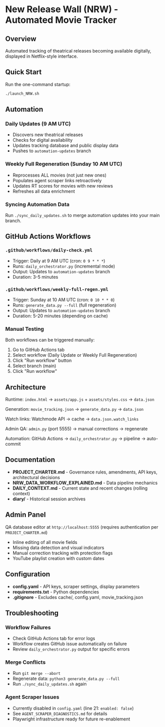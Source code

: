 # New Release Wall (NRW) - Automated Movie Tracker

## Overview
Automated tracking of theatrical releases becoming available digitally, displayed in Netflix-style interface.

## Quick Start
Run the one-command startup:
```bash
./launch_NRW.sh
```

## Automation

### Daily Updates (9 AM UTC)
- Discovers new theatrical releases
- Checks for digital availability
- Updates tracking database and public display data
- Pushes to `automation-updates` branch

### Weekly Full Regeneration (Sunday 10 AM UTC)
- Reprocesses ALL movies (not just new ones)
- Populates agent scraper links retroactively
- Updates RT scores for movies with new reviews
- Refreshes all data enrichment

### Syncing Automation Data
Run `./sync_daily_updates.sh` to merge automation updates into your main branch.

## GitHub Actions Workflows

### `.github/workflows/daily-check.yml`
- Trigger: Daily at 9 AM UTC (cron: `0 9 * * *`)
- Runs: `daily_orchestrator.py` (incremental mode)
- Output: Updates to `automation-updates` branch
- Duration: 3-5 minutes

### `.github/workflows/weekly-full-regen.yml`
- Trigger: Sunday at 10 AM UTC (cron: `0 10 * * 0`)
- Runs: `generate_data.py --full` (full regeneration)
- Output: Updates to `automation-updates` branch
- Duration: 5-20 minutes (depending on cache)

### Manual Testing
Both workflows can be triggered manually:
1. Go to GitHub Actions tab
2. Select workflow (Daily Update or Weekly Full Regeneration)
3. Click "Run workflow" button
4. Select branch (main)
5. Click "Run workflow"

## Architecture

Runtime: `index.html` → `assets/app.js` + `assets/styles.css` → `data.json`

Generation: `movie_tracking.json` → `generate_data.py` → `data.json`

Watch links: Watchmode API → cache → `data.json.watch_links`

Admin QA: `admin.py` (port 5555) → manual corrections → regenerate

Automation: GitHub Actions → `daily_orchestrator.py` → pipeline → auto-commit

## Documentation

- **PROJECT_CHARTER.md** - Governance rules, amendments, API keys, architectural decisions
- **NRW_DATA_WORKFLOW_EXPLAINED.md** - Data pipeline mechanics
- **DAILY_CONTEXT.md** - Current state and recent changes (rolling context)
- **diary/** - Historical session archives

## Admin Panel

QA database editor at `http://localhost:5555` (requires authentication per `PROJECT_CHARTER.md`)
- Inline editing of all movie fields
- Missing data detection and visual indicators
- Manual correction tracking with protection flags
- YouTube playlist creation with custom dates

## Configuration

- **config.yaml** - API keys, scraper settings, display parameters
- **requirements.txt** - Python dependencies
- **.gitignore** - Excludes cache/, config.yaml, movie_tracking.json

## Troubleshooting

### Workflow Failures
- Check GitHub Actions tab for error logs
- Workflow creates GitHub issue automatically on failure
- Review `daily_orchestrator.py` output for specific errors

### Merge Conflicts
- Run `git merge --abort`
- Regenerate data: `python3 generate_data.py --full`
- Run `./sync_daily_updates.sh` again

### Agent Scraper Issues
- Currently disabled in `config.yaml` (line 21: `enabled: false`)
- See `AGENT_SCRAPER_DIAGNOSTICS.md` for details
- Playwright infrastructure ready for future re-enablement